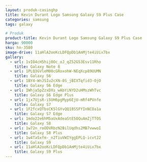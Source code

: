 ```yaml
---
layout: produk-casinghp
title: Kevin Durant Logo Samsung Galaxy S9 Plus Case
categories: samsung
tags: galaxy

# Produk
product-title: Kevin Durant Logo Samsung Galaxy S9 Plus Case
harga: 90000
sku: hn-3580
image-drive: 11aHlA2ooKcLDFQpDb1AmMjte4iUix7bx
gallery:
  - url: 1vIO4cH5hij0Oc_oJ_qZ52G53Esv11Rho
    title: Galaxy Note 8
  - url: 1PLQ3GVleM00cGRoxohW-NEqXcp89UUMN
    title: Galaxy S6
  - url: 1BY4-WnJSIu2cXN-0S_jBIXTqfid3-OjO
    title: Galaxy S6 Edge
  - url: 1Whja5pZzxDXs_wAbYiNYD2uHMszWhTvc
    title: Galaxy S6 Edge Plus
  - url: 1jx7UjsR-i5UH6pgMyp6EjU-mRf4PVnfe
    title: Galaxy S7
  - url: 1F2fcxQTbsCK5lGYvQQ18SSFYInNCOa1a
    title: Galaxy S7 Edge
  - url: 1mdo22e6hM5aUxAdeaStE5OQuAmZjTTOS
    title: Galaxy S8
  - url: 1w72n_roODVRbzN2BilUqdhs2MB7vwwoI
    title: Galaxy S8 Plus
  - url: 1w4TaSxfm-_n2TiuVWIYggEPLQ-icvt22
    title: Galaxy S9
  - url: 11aHlA2ooKcLDFQpDb1AmMjte4iUix7bx
    title: Galaxy S9 Plus
---
```

